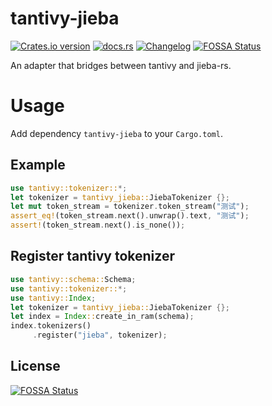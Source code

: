 tantivy-jieba
============================

[![Crates.io version][crate-img]][crate]
[![docs.rs][docs-img]][docs]
[![Changelog][changelog-img]][changelog]
[![FOSSA Status](https://app.fossa.io/api/projects/git%2Bgithub.com%2Fjiegec%2Ftantivy-jieba.svg?type=shield)](https://app.fossa.io/projects/git%2Bgithub.com%2Fjiegec%2Ftantivy-jieba?ref=badge_shield)


An adapter that bridges between tantivy and jieba-rs.

Usage
===========================

Add dependency `tantivy-jieba` to your `Cargo.toml`.

Example
---------------------------

```rust
use tantivy::tokenizer::*;
let tokenizer = tantivy_jieba::JiebaTokenizer {};
let mut token_stream = tokenizer.token_stream("测试");
assert_eq!(token_stream.next().unwrap().text, "测试");
assert!(token_stream.next().is_none());
```

Register tantivy tokenizer
---------------------------

```rust
use tantivy::schema::Schema;
use tantivy::tokenizer::*;
use tantivy::Index;
let tokenizer = tantivy_jieba::JiebaTokenizer {};
let index = Index::create_in_ram(schema);
index.tokenizers()
     .register("jieba", tokenizer);
```

[crate-img]:     https://img.shields.io/crates/v/tantivy-jieba.svg
[crate]:         https://crates.io/crates/tantivy-jieba
[changelog-img]: https://img.shields.io/badge/changelog-online-blue.svg
[changelog]:     https://github.com/jiegec/tantivy-jieba/blob/master/CHANGELOG.md
[docs-img]:      https://docs.rs/tantivy-jieba/badge.svg
[docs]:          https://docs.rs/tantivy-jieba


## License
[![FOSSA Status](https://app.fossa.io/api/projects/git%2Bgithub.com%2Fjiegec%2Ftantivy-jieba.svg?type=large)](https://app.fossa.io/projects/git%2Bgithub.com%2Fjiegec%2Ftantivy-jieba?ref=badge_large)
